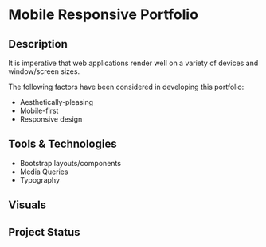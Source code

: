 # Mobile Responsive Portfolio

## Description 

It is imperative that web applications render well on a variety of devices and window/screen sizes. 

The following factors have been considered in developing this portfolio:

- Aesthetically-pleasing
- Mobile-first
- Responsive design

## Tools & Technologies 

- Bootstrap layouts/components
- Media Queries
- Typography

## Visuals

## Project Status
